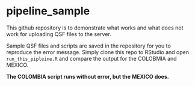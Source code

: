 # pipeline_sample

This github repository is to demonstrate what works and what does not work for uploading QSF files to the server. 

Sample QSF files and scripts are saved in the repository for you to reproduce the error message. 
Simply clone this repo to RStudio and open `run_this_pipleine.R` and compare the output for the COLOBMIA and MEXICO. 

**The COLOMBIA script runs without error, but the MEXICO does.**


